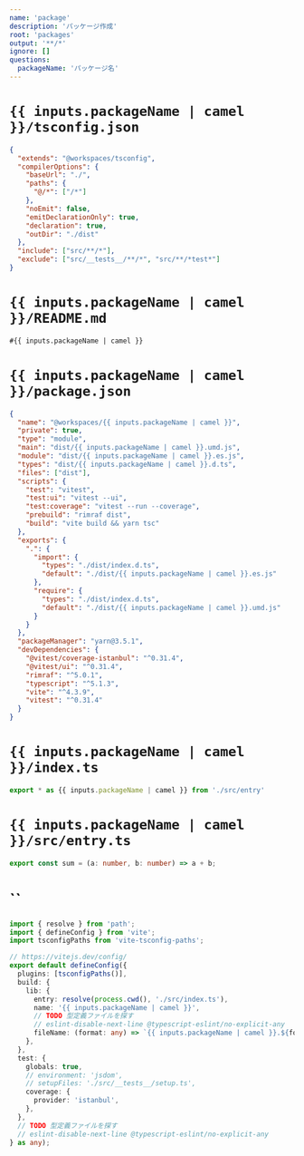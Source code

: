 ```yaml
---
name: 'package'
description: 'パッケージ作成'
root: 'packages'
output: '**/*'
ignore: []
questions:
  packageName: 'パッケージ名'
---
```


<!-- tsconfig -->

# `{{ inputs.packageName | camel }}/tsconfig.json`

```json
{
  "extends": "@workspaces/tsconfig",
  "compilerOptions": {
    "baseUrl": "./",
    "paths": {
      "@/*": ["/*"]
    },
    "noEmit": false,
    "emitDeclarationOnly": true,
    "declaration": true,
    "outDir": "./dist"
  },
  "include": ["src/**/*"],
  "exclude": ["src/__tests__/**/*", "src/**/*test*"]
}
```

<!-- README -->

# `{{ inputs.packageName | camel }}/README.md`

```md
#{{ inputs.packageName | camel }}
```

<!-- package.json -->

# `{{ inputs.packageName | camel }}/package.json`

```json
{
  "name": "@workspaces/{{ inputs.packageName | camel }}",
  "private": true,
  "type": "module",
  "main": "dist/{{ inputs.packageName | camel }}.umd.js",
  "module": "dist/{{ inputs.packageName | camel }}.es.js",
  "types": "dist/{{ inputs.packageName | camel }}.d.ts",
  "files": ["dist"],
  "scripts": {
    "test": "vitest",
    "test:ui": "vitest --ui",
    "test:coverage": "vitest --run --coverage",
    "prebuild": "rimraf dist",
    "build": "vite build && yarn tsc"
  },
  "exports": {
    ".": {
      "import": {
        "types": "./dist/index.d.ts",
        "default": "./dist/{{ inputs.packageName | camel }}.es.js"
      },
      "require": {
        "types": "./dist/index.d.ts",
        "default": "./dist/{{ inputs.packageName | camel }}.umd.js"
      }
    }
  },
  "packageManager": "yarn@3.5.1",
  "devDependencies": {
    "@vitest/coverage-istanbul": "^0.31.4",
    "@vitest/ui": "^0.31.4",
    "rimraf": "^5.0.1",
    "typescript": "^5.1.3",
    "vite": "^4.3.9",
    "vitest": "^0.31.4"
  }
}
```

<!-- entry -->

# `{{ inputs.packageName | camel }}/index.ts`

```ts
export * as {{ inputs.packageName | camel }} from './src/entry'
```

# `{{ inputs.packageName | camel }}/src/entry.ts`

```ts
export const sum = (a: number, b: number) => a + b;
```

# ``

```ts
import { resolve } from 'path';
import { defineConfig } from 'vite';
import tsconfigPaths from 'vite-tsconfig-paths';

// https://vitejs.dev/config/
export default defineConfig({
  plugins: [tsconfigPaths()],
  build: {
    lib: {
      entry: resolve(process.cwd(), './src/index.ts'),
      name: '{{ inputs.packageName | camel }}',
      // TODO 型定義ファイルを探す
      // eslint-disable-next-line @typescript-eslint/no-explicit-any
      fileName: (format: any) => `{{ inputs.packageName | camel }}.${format}.js`,
    },
  },
  test: {
    globals: true,
    // environment: 'jsdom',
    // setupFiles: './src/__tests__/setup.ts',
    coverage: {
      provider: 'istanbul',
    },
  },
  // TODO 型定義ファイルを探す
  // eslint-disable-next-line @typescript-eslint/no-explicit-any
} as any);
```
